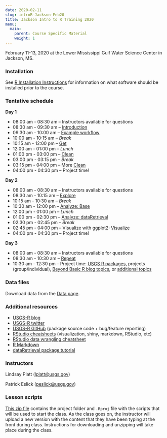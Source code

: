 ```yaml
---
date: 2020-02-11
slug: introR-Jackson-Feb20
title: Jackson Intro to R Training 2020
menu:
  main:
    parent: Course Specific Material
    weight: 1
---
```

February 11-13, 2020 at the Lower Mississippi Gulf Water Science Center
in Jackson, MS.

### Installation

See [R Installation Instructions](/installr) for information on what
software should be installed prior to the course.

### Tentative schedule

**Day 1**

-   08:00 am - 08:30 am – Instructors available for questions
-   08:30 am - 09:30 am – [Introduction](/intro-curriculum/Introduction)
-   09:30 am - 10:00 am – [Example
    workflow](/intro-curriculum/data/data_workflow.Rmd)
-   10:00 am - 10:15 am – *Break*
-   10:15 am - 12:00 pm – [Get](/intro-curriculum/Get)
-   12:00 am - 01:00 pm – *Lunch*
-   01:00 pm - 03:00 pm – [Clean](/intro-curriculum/Clean)
-   03:00 pm - 03:15 pm – *Break*
-   03:15 pm - 04:00 pm – More [Clean](/intro-curriculum/Clean)
-   04:00 pm - 04:30 pm – Project time!

**Day 2**

-   08:00 am - 08:30 am – Instructors available for questions
-   08:30 am - 10:15 am – [Explore](/intro-curriculum/Explore)
-   10:15 am - 10:30 am – *Break*
-   10:30 am - 12:00 pm – [Analyze: Base](/intro-curriculum/Analyze)
-   12:00 pm - 01:00 pm – *Lunch*
-   01:00 pm - 02:30 pm – [Analyze:
    dataRetrieval](https://cran.r-project.org/web/packages/dataRetrieval/dataRetrieval.pdf)
-   02:30 pm - 02:45 pm – *Break*
-   02:45 pm - 04:00 pm – Visualize with ggplot2:
    [Visualize](/intro-curriculum/ggplot2/)
-   04:00 pm - 04:30 pm – Project time!

**Day 3**

-   08:00 am - 08:30 am – Instructors available for questions
-   08:30 am - 10:30 am – [Repeat](/intro-curriculum/Reproduce/)
-   10:30 am - 12:30 pm – Project time: [USGS R
    packages](/intro-curriculum/USGS/), projects (group/individual),
    [Beyond Basic R blog
    topics](https://waterdata.usgs.gov/blog/tags/beyond-basic-r/), or
    [additional topics](/intro-curriculum/Additional/)

### Data files

Download data from the [Data page](/intro-curriculum/data/).

### Additional resources

-   [USGS-R blog](https://waterdata.usgs.gov/blog/tags/r/)
-   [USGS-R twitter](https://twitter.com/USGS_R)
-   [USGS-R GitHub](https://github.com/USGS-R) (package source code +
    bug/feature reporting)
-   [RStudio
    cheatsheets](https://www.rstudio.com/resources/cheatsheets/)
    (visualization, shiny, markdown, RStudio, etc)
-   [RStudio data wrangling
    cheatsheet](https://www.rstudio.com/wp-content/uploads/2015/02/data-wrangling-cheatsheet.pdf)
-   [R Markdown](http://rmarkdown.rstudio.com/lesson-1.html)
-   [dataRetrieval package
    tutorial](https://owi.usgs.gov/R/dataRetrieval.html#1)

### Instructors

Lindsay Platt
(<a href="mailto:lplatt@usgs.gov" class="email">lplatt@usgs.gov</a>)

Patrick Eslick
(<a href="mailto:peslick@usgs.gov" class="email">peslick@usgs.gov</a>)

### Lesson scripts

[This zip
file](https://drive.google.com/file/d/1GEUc2AGCEdJ48T6XgbpV_utd0B29xTTV/view)
contains the project folder and `.Rproj` file with the scripts that will
be used to start the class. As the class goes on, the instructor will
upload a new version with the content that they have been typing at the
front during class. Instructions for downloading and unzipping will take
place during the class.

